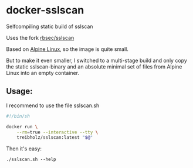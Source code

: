 # docker-sslscan

Selfcompiling static build of sslscan

Uses the fork [rbsec/sslscan](https://github.com/rbsec/sslscan)

Based on [Alpine Linux](https://alpinelinux.org/), so the image is quite small.

But to make it even smaller, I switched to a multi-stage build and only copy
the static sslscan-binary and an absolute minimal set of files from Alpine
Linux into an empty container.

## Usage:

I recommend to use the file sslscan.sh

```sh
#!/bin/sh

docker run \
    --rm=true --interactive --tty \
    treibholz/sslscan:latest "$@"
```

Then it's easy:

```
./sslscan.sh --help
```
